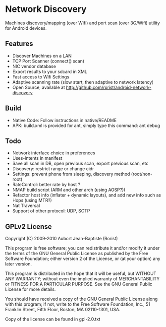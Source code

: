 
Network Discovery
=================

Machines discovery/mapping (over Wifi) and port scan (over 3G/Wifi) utility for Android devices.

Features
--------

 *  Discover Machines on a LAN
 *  TCP Port Scanner (connect() scan)
 *  NIC vendor database
 *  Export results to your sdcard in XML
 *  Fast access to Wifi Settings
 *  Adaptive scanning rate (slow start, then adaptive to network latency)
 *  Open Source, available at http://github.com/rorist/android-network-discovery

Build
-----

 *  Native Code: Follow instructions in native/README
 *  APK: build.xml is provided for ant, simply type this command:
    ant debug

Todo
----

 * Network interface choice in preferences
 * Uses-intents in manifest
 * Save all scan in DB, open previous scan, export previous scan, etc
 * Discovery: restrict range or change cidr
 * Settings: prevent phone from sleeping, discovery method (root/non-root)
 * RateControl: better rate by host ?
 * NMAP build script (ARM and other arch (using AOSP?))
 * Refactor host info (inflater + dynamic layouts), and add new info such as Hops (using MTR?)
 * Nat Traversal
 * Support of other protocol: UDP, SCTP

GPLv2 License
-------

Copyright (C) 2009-2010 Aubort Jean-Baptiste (Rorist)

This program is free software; you can redistribute it and/or
modify it under the terms of the GNU General Public License
as published by the Free Software Foundation; either version 2
of the License, or (at your option) any later version.

This program is distributed in the hope that it will be useful,
but WITHOUT ANY WARRANTY; without even the implied warranty of
MERCHANTABILITY or FITNESS FOR A PARTICULAR PURPOSE.  See the
GNU General Public License for more details.

You should have received a copy of the GNU General Public License
along with this program; if not, write to the Free Software
Foundation, Inc., 51 Franklin Street, Fifth Floor, Boston, MA  02110-1301, USA.

Copy of the license can be found in gpl-2.0.txt
